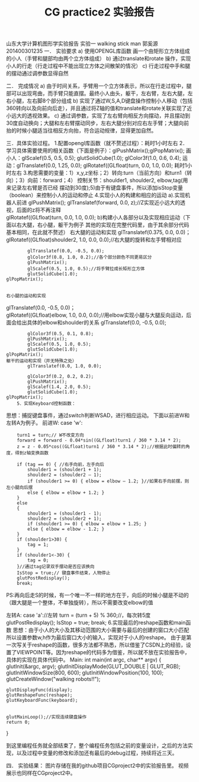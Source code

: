 ﻿---
title: CG practice2 实验报告
tag: CG
categories: CG
---

山东大学计算机图形学实验报告
实验一 walking stick man
郭奚源 201400301235
一．	实验要求
a)	使用OPENGL库函数 画一个由矩形立方体组成的小人（手臂和腿部均由两个立方体组成）
b)	通过translate和rotate 操作，实现小人的行走（行走过程中不能出现立方体之间散架的情况）
c)	行走过程中手和腿的摆动通过调参数显得自然

二．	完成情况
a)	由于时间关系，手臂用一个立方体表示，所以在行走过程中，腿部可以出现弯曲，而手臂只能直摆。最终小人由头，躯干，左右臂，左右大腿，左右小腿，左右脚8个部分组成
b)	实现了通过W,S,A,D键盘操作控制小人移动（包括360转向以及向前向后走），并且通过将Z轴的值和translate和rotate关联实现了近小远大的透视效果。
c)	通过调参数，实现了左右臂向相反方向摆动，并且摆动到30度自动换向；大腿和左右臂摆动同步，左右大腿分别对应右左手臂；大腿向前抬的时候小腿适当往相反方向抬，符合运动规律，显得更加自然。

三．具体实验过程。
1.配置opengl库函数（就不赘述过程）：耗时1小时左右
2．学习具体需要使用的相关函数（下面是例子）：glPushMatrix();glPopMatrix();
画小人：glScalef(0.5, 0.5, 0.5); glutSolidCube(1.0); glColor3f(1.0, 0.6, 0.4);
运动：glTranslatef(0.0, 1.25, 0.0); glRotatef((GLfloat)turn, 0.0, 1.0, 0.0);
耗时1小时左右
3.构思需要的变量：1）x,y,z坐标；2）转向:turn（当前方向）和turn1（转向）；3）向前：forward；4） 控制关节：shoulder1, shoulder2, elbow,tag(用来记录左右臂是否已经
摆动到30度);5)由于有键盘事件，所以添加isStop变量（boolean）来控制小人的运动和停止
4.实现小人的构建和相应的运动
	a).实现机器人前进
			glPushMatrix();
			glTranslatef(forward, 0.0, z);//Z实现近小远大的透视，后面的z将不再注释  
	glRotatef((GLfloat)turn, 0.0, 1.0, 0.0);
	b)构建小人各部分以及实现相应运动（下面以右大腿，右小腿，躯干为例子 其他的实现在完整代码里，由于其余部分代码基本相同，在此就不赘述）	
	右大腿的运动和实现
glTranslatef(0.375, 0.0, 0.0)； 
			glRotatef((GLfloat)shoulder2, 1.0, 0.0, 0.0);//右大腿的旋转和左手臂相对应


			glTranslatef(0.0, -0.5, 0.0);
			glColor3f(0.8, 1.0, 0.2);//各个部分颜色不同更易区分
			glPushMatrix();
			glScalef(0.5, 1.0, 0.5);//将手臂拉成长矩形立方体
			glutSolidCube(1.0);
	glPopMatrix();


	右小腿的运动和实现
glTranslatef(0.0, -0.5, 0.0)；  
			glRotatef((GLfloat)elbow, 1.0, 0.0, 0.0);//用elbow实现小腿与大腿反向运动，后面会给出具体的elbow和shoulder的关系
			glTranslatef(0.0, -0.5, 0.0);

			glColor3f(0.5, 0.1, 0.8);
			glPushMatrix();
			glScalef(0.5, 1.0, 0.5);
			glutSolidCube(1.0);
	glPopMatrix();
	躯干的运动和实现（并无特殊之处）
			glTranslatef(0.0, 1.0, 0.0);   

			glColor3f(0.2, 0.2, 0.2);
			glPushMatrix();
			glScalef(1.4, 2.0, 0.5);
			glutSolidCube(1.0);
	glPopMatrix();
		5．实现Keyboard控制函数：
思想：捕捉键盘事件，通过switch判断WSAD，进行相应运动。
下面以前进W和左转A为例子。
前进W:
case 'w': 

		turn1 = turn;// W不改变方向
		forward = forward - 0.04*sin((GLfloat)turn1 / 360 * 3.14 * 2);
		z = z - 0.05*cos((GLfloat)turn1 / 360 * 3.14 * 2);//根据此时偏转的角度，得到z轴变换函数 

		if (tag == 0) { //右手向前，左手向后
			shoulder1 = (shoulder1 + 1);
			shoulder2 = (shoulder2 – 1);
			if (shoulder1 >= 0) { elbow = elbow – 1.2; }//如果右手向前摆，则左小腿向后摆
			else { elbow = elbow + 1.2; }
		}
		else
		{
			shoulder1 = (shoulder1 - 1);
			shoulder2 = (shoulder2 + 1);
			if (shoulder1 >= 0) { elbow = elbow + 1.25; }
			else { elbow = elbow - 1.2; }
		}
		if (shoulder1>30) {
			tag = 1;
		}
		if (shoulder1<-30) {
			tag = 0;
		}//通过tag记录双手摆动是否应该换向
		IsStop = true;// 键盘事件结束，人物停止
		glutPostRedisplay();
		break;

PS:再向后走S的时候，有一个唯一不一样的地方在于，向后的时候小腿是不动的（跟大腿是一个整体，不单独旋转），所以不需要改变elbow的值

左转A:
		case 'a'://左转
		turn = (turn + 5) % 360;//，每次转5度
		glutPostRedisplay();
		IsStop = true;
		break;
		6.实现最后的reshape函数和main函数
			思想：由于小人的大小及其移动范围的大小需要与最后的创建的窗口大小匹配所以设置参数w,h作为最后窗口大小的输入，实现对于小人的reshape。
	由于是第一次写关于reshape的函数，很多方法都不熟悉，所以借鉴了CSDN上的经验，设置了VIEWPOINT等。因为reshape的代码多为借鉴，所以就不放在实验报告中，具体的实现在具体代码中。
		Main: 
int main(int argc, char** argv)
{
	glutInit(&argc, argv);
	glutInitDisplayMode(GLUT_DOUBLE | GLUT_RGB);
	glutInitWindowSize(800, 600);
	glutInitWindowPosition(100, 100);
	glutCreateWindow("walking robots!!");
	
	glutDisplayFunc(display);
	glutReshapeFunc(reshape);
	glutKeyboardFunc(keyboard);


	glutMainLoop();//实现连续键盘操作
	return 0;
}

到这里编程任务就全部结束了，整个编程任务包括之前的变量设计，之后的方法实现，以及过程中变量的修改和添加还有最后的debug过程，持续将近三天。

四．	实验结果： 图片存储在我的github项目CGproject2中的实验报告里。
		   视频展示也同样在CGproject2中。

  




	

